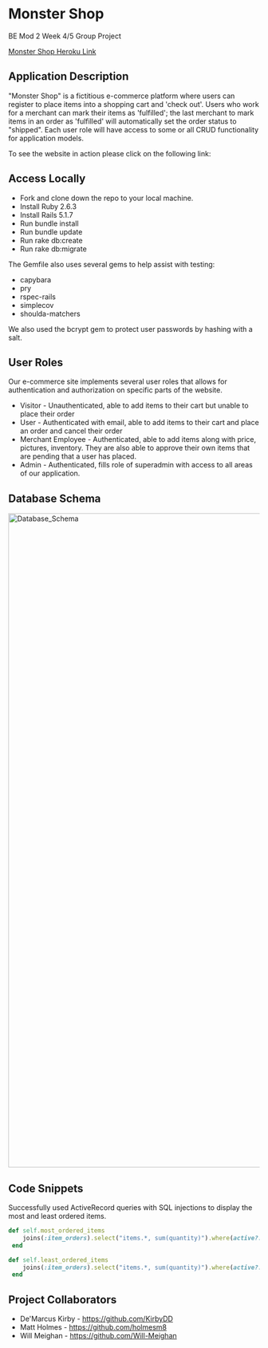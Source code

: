 # Monster Shop

BE Mod 2 Week 4/5 Group Project

[Monster Shop Heroku Link](https://vast-fjord-41161.herokuapp.com/)


## Application Description

"Monster Shop" is a fictitious e-commerce platform where users can register to place items into a shopping cart and 'check out'. Users who work for a merchant can mark their items as 'fulfilled'; the last merchant to mark items in an order as 'fulfilled' will automatically set the order status to "shipped". Each user role will have access to some or all CRUD functionality for application models.

To see the website in action please click on the following link:


## Access Locally

* Fork and clone down the repo to your local machine.
* Install Ruby 2.6.3
* Install Rails 5.1.7
* Run bundle install
* Run bundle update
* Run rake db:create
* Run rake db:migrate

The Gemfile also uses several gems to help assist with testing:

* capybara
* pry
* rspec-rails
* simplecov
* shoulda-matchers

We also used the bcrypt gem to protect user passwords by hashing with a salt.


## User Roles

Our e-commerce site implements several user roles that allows for authentication
and authorization on specific parts of the website.

* Visitor - Unauthenticated, able to add items to their cart but unable to place
their order
* User - Authenticated with email, able to add items to their cart and place an
order and cancel their order
* Merchant Employee - Authenticated, able to add items along with price,
pictures, inventory. They are also able to approve their own items that are
pending that a user has placed.
* Admin - Authenticated, fills role of superadmin with access to all areas of
our application.


## Database Schema


<img width="1312" alt="Database_Schema" src="https://user-images.githubusercontent.com/12539215/75473424-0b1e0900-598d-11ea-8f13-e8852ff39c58.png">


## Code Snippets

Successfully used ActiveRecord queries with SQL injections to display the most and least ordered items.

```ruby
def self.most_ordered_items
    joins(:item_orders).select("items.*, sum(quantity)").where(active?: true).group(:id).order("sum DESC").limit(5)
 end

def self.least_ordered_items
    joins(:item_orders).select("items.*, sum(quantity)").where(active?: true).group(:id).order("sum").limit(5)
 end
```


## Project Collaborators

* De'Marcus Kirby - https://github.com/KirbyDD
* Matt Holmes - https://github.com/holmesm8
* Will Meighan - https://github.com/Will-Meighan
